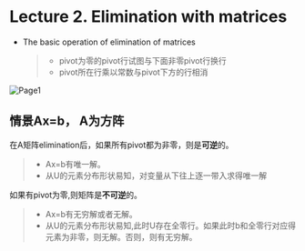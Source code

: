 # Lecture 2. Elimination with matrices
* The basic operation of elimination of matrices
	> * pivot为零的pivot行试图与下面非零pivot行换行
	> * pivot所在行乘以常数与pivot下方的行相消  

![Page1](https://github.com/zhukuixi/RainyNight/blob/master/LinearAlgebra/Images/L2_1.jpg)  

## 情景Ax=b， A为方阵
在A矩阵elimination后，如果所有pivot都为非零，则是**可逆**的。  
> * Ax=b有唯一解。
> *  从U的元素分布形状易知，对变量从下往上逐一带入求得唯一解

如果有pivot为零,则矩阵是**不可逆**的。
> * Ax=b有无穷解或者无解。
> *  从U的元素分布形状易知,此时U存在全零行。如果此时b和全零行对应得元素为非零，则无解。否则，则有无穷解。









